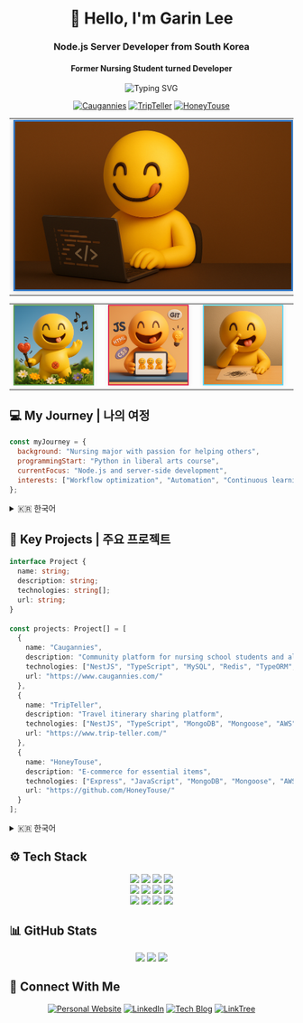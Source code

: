 <div align="center">
  
# 👋 Hello, I'm Garin Lee

### Node.js Server Developer from South Korea
#### Former Nursing Student turned Developer

<img src="https://readme-typing-svg.herokuapp.com?font=Fira+Code&size=15&duration=3500&pause=2000&color=000000&center=true&vCenter=true&random=false&width=500&lines=Node.js+%7C+TypeScript+%7C+NestJS+Developer;From+Healthcare+to+Software+Engineering" alt="Typing SVG" />


<a href="https://www.caugannies.com/" target="_blank"><img src="https://img.shields.io/badge/Project-Caugannies-blue?style=for-the-badge" alt="Caugannies"/></a>
<a href="https://www.trip-teller.com/" target="_blank"><img src="https://img.shields.io/badge/Project-TripTeller-orange?style=for-the-badge" alt="TripTeller"/></a>
<a href="https://github.com/HoneyTouse/" target="_blank"><img src="https://img.shields.io/badge/Project-HoneyTouse-yellow?style=for-the-badge" alt="HoneyTouse"/></a>

<div align="center">
  <table>
    <tr>
      <td>
        <a href="https://devellybutton.github.io/" target="_blank">
        <img src="https://github.com/devellybutton/devellybutton/blob/main/profileImage02.png" width="600" style="border: 3px solid #3178C6; box-shadow: 0 0 10px rgba(0,0,0,0.2);" alt="Profile Banner"/>
      </td>
    </tr>
  </table>
</div>

<div align="center">
    <table width="80%"> 
      <tr>
        <td width="33%">
          <a href="https://www.instagram.com/p/DIDfHG2PFmX/?igsh=a3FrNGprdHRwbGVh" target="_blank">
          <img src="https://github.com/devellybutton/devellybutton/blob/main/profileImage01.png" width="90%" style="border: 2px solid #5FA04E; box-shadow: 0 0 8px rgba(0,0,0,0.1);" alt="Profile Image 1"/>
        </td>
        <td width="33%">
          <a href="https://www.instagram.com/p/DIDeejLP5z7/?igsh=eWJsOHVuZXE4M3R2" target="_blank">
          <img src="https://github.com/devellybutton/devellybutton/blob/main/profileImage03.png" width="90%" style="border: 2px solid #E0234E; box-shadow: 0 0 8px rgba(0,0,0,0.1);" alt="Profile Image 3"/>
        </td>
        <td width="33%">
          <a href="https://www.instagram.com/p/DIDf3ISvwIV/?igsh=bHkzeDZxemduMTU1" target="_blank">
          <img src="https://github.com/devellybutton/devellybutton/blob/main/profileImage04.png" width="90%" style="border: 2px solid #61DAFB; box-shadow: 0 0 8px rgba(0,0,0,0.1);" alt="Profile Image 4"/>
        </td>
      </tr>
    </table>
  </div>
</div>

## 💻 My Journey | 나의 여정
```javascript
const myJourney = {
  background: "Nursing major with passion for helping others",
  programmingStart: "Python in liberal arts course",
  currentFocus: "Node.js and server-side development",
  interests: ["Workflow optimization", "Automation", "Continuous learning"]
};
```
<details>
<summary>🇰🇷 한국어</summary>

```javascript
const 나의여정 = {
  배경: "다른 사람을 돕고자 하는 마음으로 간호학을 전공했습니다",
  프로그래밍시작: "교양 과목에서 Python을 접하며 개발에 입문했습니다",
  현재중점: "Node.js와 서버 개발에 집중하고 있습니다",
  관심분야: ["워크플로우 최적화", "자동화", "꾸준한 학습"]
};
```

</details>


## 🚀 Key Projects | 주요 프로젝트
```typescript
interface Project {
  name: string;
  description: string;
  technologies: string[];
  url: string;
}

const projects: Project[] = [
  {
    name: "Caugannies",
    description: "Community platform for nursing school students and alumni",
    technologies: ["NestJS", "TypeScript", "MySQL", "Redis", "TypeORM", "AWS"],
    url: "https://www.caugannies.com/"
  },
  {
    name: "TripTeller",
    description: "Travel itinerary sharing platform",
    technologies: ["NestJS", "TypeScript", "MongoDB", "Mongoose", "AWS"],
    url: "https://www.trip-teller.com/"
  },
  {
    name: "HoneyTouse",
    description: "E-commerce for essential items",
    technologies: ["Express", "JavaScript", "MongoDB", "Mongoose", "AWS"],
    url: "https://github.com/HoneyTouse/"
  }
];
```
<details>
<summary>🇰🇷 한국어</summary>

```typescript
interface 프로젝트 {
  이름: string;
  설명: string;
  기술: string[];
  주소: string;
}

const 프로젝트목록: 프로젝트[] = [
  {
    이름: "Caugannies",
    설명: "간호대학 학생 및 졸업생을 위한 커뮤니티 플랫폼",
    기술: ["NestJS", "TypeScript", "MySQL", "Redis", "TypeORM", "AWS"],
    주소: "https://www.caugannies.com/"
  },
  {
    이름: "TripTeller",
    설명: "여행 일정 공유 플랫폼",
    기술: ["NestJS", "TypeScript", "MongoDB", "Mongoose", "AWS"],
    주소: "https://www.trip-teller.com/"
  },
  {
    이름: "HoneyTouse",
    설명: "1인 가구를 위한 이커머스 플랫폼",
    기술: ["Express", "JavaScript", "MongoDB", "Mongoose", "AWS"],
    주소: "https://github.com/HoneyTouse/"
  }
];
```

</details>


## ⚙️ Tech Stack

<div align="center">
  <img src="https://img.shields.io/badge/nodedotjs-5FA04E?style=for-the-badge&logo=nodedotjs&logoColor=white">
  <img src="https://img.shields.io/badge/express-000000?style=for-the-badge&logo=express&logoColor=white">
  <img src="https://img.shields.io/badge/nestjs-E0234E?style=for-the-badge&logo=nestjs&logoColor=white">
  <img src="https://img.shields.io/badge/typescript-3178C6?style=for-the-badge&logo=typescript&logoColor=white">
  <br>
  <img src="https://img.shields.io/badge/mysql-4479A1?style=for-the-badge&logo=mysql&logoColor=white">
  <img src="https://img.shields.io/badge/typeorm-FE0803?style=for-the-badge&logo=typeorm&logoColor=white">
  <img src="https://img.shields.io/badge/mongodb-47A248?style=for-the-badge&logo=mongodb&logoColor=white">
  <img src="https://img.shields.io/badge/mongoose-880000?style=for-the-badge&logo=mongoose&logoColor=white">
  <br>
  <img src="https://img.shields.io/badge/html5-E34F26?style=for-the-badge&logo=html5&logoColor=white">
  <img src="https://img.shields.io/badge/css3-1572B6?style=for-the-badge&logo=css3&logoColor=white">
  <img src="https://img.shields.io/badge/JavaScript-F7DF1E?style=for-the-badge&logo=javascript&logoColor=black"/>
  <img src="https://img.shields.io/badge/aws-232F3E?style=for-the-badge&logo=amazonaws&logoColor=white">
</div>

## 📊 GitHub Stats

<div align="center">
  <img src="https://github-readme-stats.vercel.app/api/top-langs/?username=anuraghazra&layout=donut&theme=tokyonight" />
  <img src="https://github-readme-stats.vercel.app/api?username=devellybutton&hide_rank=true&show_icons=true&theme=tokyonight" />
  <img src="http://mazassumnida.wtf/api/v2/generate_badge?boj=ninano00" />
</div>

## 🔗 Connect With Me
<div align="center">
  <a href="https://devellybutton.github.io/" target="_blank"><img src="https://img.shields.io/badge/Portfolio-000000?style=for-the-badge&logo=github&logoColor=white" alt="Personal Website"/></a>
  <a href="https://kr.linkedin.com/in/%EA%B0%80%EB%A6%B0-%EC%9D%B4-8915502b4" target="_blank"><img src="https://img.shields.io/badge/LinkedIn-0077B5?style=for-the-badge&logo=linkedin&logoColor=white" alt="LinkedIn"/></a>
  <a href="https://programming-bellybutton.tistory.com/" target="_blank"><img src="https://img.shields.io/badge/Tech_Blog-FF5722?style=for-the-badge&logo=blogger&logoColor=white" alt="Tech Blog"/></a>
  <a href="https://linktr.ee/hungry_bellybutton" target="_blank"><img src="https://img.shields.io/badge/LinkTree-39E09B?style=for-the-badge&logo=linktree&logoColor=white" alt="LinkTree"/></a>
</div>
